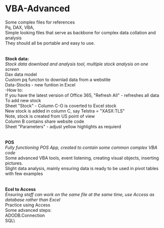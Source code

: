 # VBA-Advanced
Some complex files for references\
Pq, DAX, VBA,\
Simple looking files that serve as backbone for complex data collation and analysis\
They should all be portable and easy to use.\
\
\
**Stock data:**\
*Stock data download and analysis tool, multiple stock analysis on one screen*\
Dax data model\
Custom pq functon to downlad data from a webstite\
Data-Stocks - new funtion in Excel\
-How to: \
  If you have the latest version of Office 365, "Refresh All" - refreshes all data\
  To add new stock\
    Sheet "Stock" - Column C-O is coverted to Excel stock\
                          New stock is added in column C, say Telstra = "XASX:TLS"\
                          Note, stock is created from US point of view\
                    Column B contains share website code\
    Sheet "Parameters" - adjust yellow highlights as requierd\
\
\
**POS**\
*Fully functioning POS App, created to contain some common complex VBA code*\
Some advanced VBA tools, event listening, creating visual objects, inserting pictures. \
Slight data analysis, mainly ensuring data is ready to be used in pivot tables with few examples\
\
\
**Ecel to Access**\
*Ensuring staff can work on the same file at the same time, use Access as database rather than Excel*\
Practice using Access\
Some advanced steps: \
  ADODB.Connection\
  SQL\
